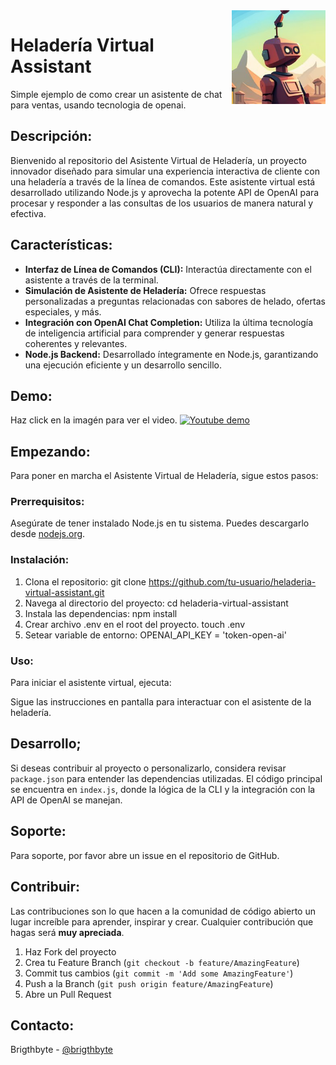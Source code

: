 <img src="https://github.com/damiancipolat/node-gpt-ice-cream-bot/blob/main/logo.jpeg?raw=true" width="150px" align="right" />

# Heladería Virtual Assistant

Simple ejemplo de como crear un asistente de chat para ventas, usando tecnologia de openai.

## Descripción:

Bienvenido al repositorio del Asistente Virtual de Heladería, un proyecto innovador diseñado para simular una experiencia interactiva de cliente con una heladería a través de la línea de comandos. Este asistente virtual está desarrollado utilizando Node.js y aprovecha la potente API de OpenAI para procesar y responder a las consultas de los usuarios de manera natural y efectiva.

## Características:

- **Interfaz de Línea de Comandos (CLI):** Interactúa directamente con el asistente a través de la terminal.
- **Simulación de Asistente de Heladería:** Ofrece respuestas personalizadas a preguntas relacionadas con sabores de helado, ofertas especiales, y más.
- **Integración con OpenAI Chat Completion:** Utiliza la última tecnología de inteligencia artificial para comprender y generar respuestas coherentes y relevantes.
- **Node.js Backend:** Desarrollado íntegramente en Node.js, garantizando una ejecución eficiente y un desarrollo sencillo.

## Demo:

Haz click en la imagén para ver el video.
[![Youtube demo](https://img.youtube.com/vi/wfg8oRGHwis/sddefault.jpg)](https://www.youtube.com/watch?v=wfg8oRGHwis&ab_channel=damiancipolat)

## Empezando:

Para poner en marcha el Asistente Virtual de Heladería, sigue estos pasos:

### Prerrequisitos:

Asegúrate de tener instalado Node.js en tu sistema. Puedes descargarlo desde [nodejs.org](https://nodejs.org/).

### Instalación:

1. Clona el repositorio:
   git clone https://github.com/tu-usuario/heladeria-virtual-assistant.git
2. Navega al directorio del proyecto:
   cd heladeria-virtual-assistant
3. Instala las dependencias:
   npm install
4. Crear archivo .env en el root del proyecto.
   touch .env
5. Setear variable de entorno:
   OPENAI_API_KEY = 'token-open-ai'

### Uso:

Para iniciar el asistente virtual, ejecuta:

Sigue las instrucciones en pantalla para interactuar con el asistente de la heladería.

## Desarrollo;

Si deseas contribuir al proyecto o personalizarlo, considera revisar `package.json` para entender las dependencias utilizadas. El código principal se encuentra en `index.js`, donde la lógica de la CLI y la integración con la API de OpenAI se manejan.

## Soporte:

Para soporte, por favor abre un issue en el repositorio de GitHub.

## Contribuir:

Las contribuciones son lo que hacen a la comunidad de código abierto un lugar increíble para aprender, inspirar y crear. Cualquier contribución que hagas será **muy apreciada**.

1. Haz Fork del proyecto
2. Crea tu Feature Branch (`git checkout -b feature/AmazingFeature`)
3. Commit tus cambios (`git commit -m 'Add some AmazingFeature'`)
4. Push a la Branch (`git push origin feature/AmazingFeature`)
5. Abre un Pull Request

## Contacto:

Brigthbyte - [@brigthbyte](https://twitter.com/brigthbyte)
